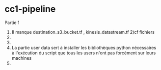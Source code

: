 # cc1-pipeline

Partie 1 
1) Il manque destination_s3_bucket.tf , kinesis_datastream.tf
2)cf fichiers
3)
4) 
5) La partie user data sert à installer les bibliothèques python nécessaires à l'exécution du script que tous les users n'ont pas forcément sur leurs machines
6) 
